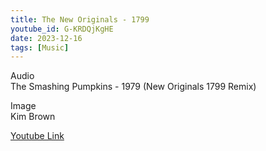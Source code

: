 ```yaml
---
title: The New Originals - 1799 
youtube_id: G-KRDQjKgHE
date: 2023-12-16
tags: [Music]
---
```

Audio  
The Smashing Pumpkins - 1979 (New Originals 1799 Remix)  

Image  
Kim Brown  

[Youtube Link](https://www.youtube.com/watch?v=G-KRDQjKgHE)  
